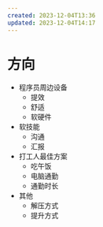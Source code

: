 ```yaml
---
created: 2023-12-04T13:36
updated: 2023-12-04T14:17
---
```

# 方向
- 程序员周边设备
	- 提效
	- 舒适
	- 软硬件
- 软技能
	- 沟通
	- 汇报
- 打工人最佳方案
	- 吃午饭
	- 电脑通勤
	- 通勤时长
- 其他
	- 解压方式
	- 提升方式